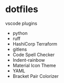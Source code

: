 # dotfiles

vscode plugins
- python
- ruff
- HashiCorp Terraform
- gitlens
- Code Spell Checker
- Indent-rainbow
- Material Icon Theme
- YAML
- Bracket Pair Colorizer
